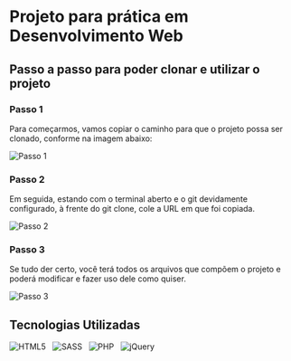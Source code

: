 # Projeto para prática em Desenvolvimento Web

## Passo a passo para poder clonar e utilizar o projeto

### Passo 1

Para começarmos, vamos copiar o caminho para que o projeto possa ser clonado, conforme na imagem abaixo:

![Passo 1](https://github.com/realluan05/uideck-lp/blob/main/assets/images/readme/passo1.png)

### Passo 2

Em seguida, estando com o terminal aberto e o git devidamente configurado, à frente do git clone, cole a URL em que foi copiada.

![Passo 2](https://github.com/realluan05/uideck-lp/blob/main/assets/images/readme/passo2.png)

### Passo 3

Se tudo der certo, você terá todos os arquivos que compõem o projeto e poderá modificar e fazer uso dele como quiser.

![Passo 3](https://github.com/realluan05/uideck-lp/blob/main/assets/images/readme/passo3.png)


## Tecnologias Utilizadas

![HTML5](https://github.com/realluan05/uideck-lp/blob/main/assets/images/readme/icon-html5.svg)&nbsp;&nbsp;
![SASS](https://github.com/realluan05/uideck-lp/blob/main/assets/images/readme/icon-sass.svg)&nbsp;&nbsp;
![PHP](https://github.com/realluan05/uideck-lp/blob/main/assets/images/readme/icon-php.svg)&nbsp;&nbsp;
![jQuery](https://github.com/realluan05/uideck-lp/blob/main/assets/images/readme/icon-jquery48.png)
